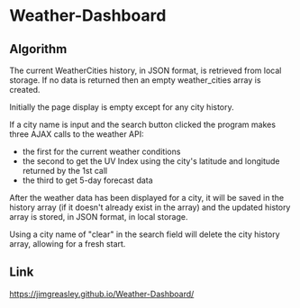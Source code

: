 # Weather-Dashboard


## Algorithm

The current WeatherCities history, in JSON format, is retrieved from local storage.
If no data is returned then an empty weather_cities array is created.

Initially the page display is empty except for any city history.

If a city name is input and the search button clicked the program makes three AJAX calls to the weather API:
  - the first for the current weather conditions
  - the second to get the UV Index using the city's latitude and longitude returned by the 1st call
  - the third to get 5-day forecast data 

After the weather data has been displayed for a city, it will be saved in the history array (if it doesn't already exist in the array) and the updated history array is stored, in JSON format, in local storage.

Using a city name of "clear" in the search field will delete the city history array, allowing for a fresh start.



## Link
https://jimgreasley.github.io/Weather-Dashboard/
